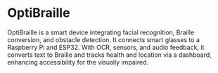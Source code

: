 # OptiBraille
OptiBraille is a smart device integrating facial recognition, Braille conversion, and obstacle detection. It connects smart glasses to a Raspberry Pi and ESP32. With OCR, sensors, and audio feedback, it converts text to Braille and tracks health and location via a dashboard, enhancing accessibility for the visually impaired.
